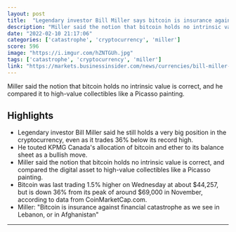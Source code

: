 ```yaml
---
layout: post
title:  "Legendary investor Bill Miller says bitcoin is insurance against financial catastrophe — and he still has a 'very big position' in it"
description: "Miller said the notion that bitcoin holds no intrinsic value is correct, and he compared it to high-value collectibles like a Picasso painting."
date: "2022-02-10 21:17:06"
categories: ['catastrophe', 'cryptocurrency', 'miller']
score: 596
image: "https://i.imgur.com/hZNTGUh.jpg"
tags: ['catastrophe', 'cryptocurrency', 'miller']
link: "https://markets.businessinsider.com/news/currencies/bill-miller-bitcoin-holdings-insurance-against-financial-catastrophe-big-position-2022-2"
---
```


Miller said the notion that bitcoin holds no intrinsic value is correct, and he compared it to high-value collectibles like a Picasso painting.

## Highlights

- Legendary investor Bill Miller said he still holds a very big position in the cryptocurrency, even as it trades 36% below its record high.
- He touted KPMG Canada's allocation of bitcoin and ether to its balance sheet as a bullish move.
- Miller said the notion that bitcoin holds no intrinsic value is correct, and compared the digital asset to high-value collectibles like a Picasso painting.
- Bitcoin was last trading 1.5% higher on Wednesday at about $44,257, but is down 36% from its peak of around $69,000 in November, according to data from CoinMarketCap.com.
- Miller: "Bitcoin is insurance against financial catastrophe as we see in Lebanon, or in Afghanistan"

---
